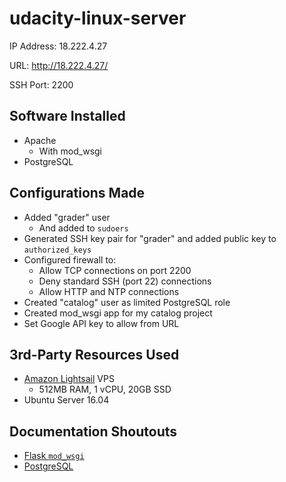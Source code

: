 # udacity-linux-server

IP Address: 18.222.4.27

URL: http://18.222.4.27/

SSH Port: 2200

## Software Installed

* Apache
    * With mod_wsgi
* PostgreSQL

## Configurations Made

* Added "grader" user
    * And added to `sudoers`
* Generated SSH key pair for "grader" and added public key to `authorized_keys`
* Configured firewall to:
    * Allow TCP connections on port 2200
    * Deny standard SSH (port 22) connections
    * Allow HTTP and NTP connections
* Created "catalog" user as limited PostgreSQL role
* Created mod_wsgi app for my catalog project
* Set Google API key to allow from URL

## 3rd-Party Resources Used

* [Amazon Lightsail](https://aws.amazon.com/lightsail/) VPS
    * 512MB RAM, 1 vCPU, 20GB SSD
* Ubuntu Server 16.04

## Documentation Shoutouts

* [Flask `mod_wsgi`](http://flask.pocoo.org/docs/0.12/deploying/mod_wsgi/)
* [PostgreSQL](https://www.postgresql.org/)
